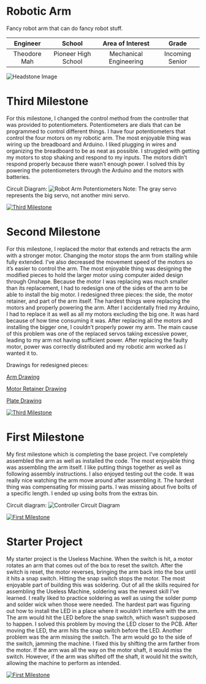 ﻿# Robotic Arm
Fancy robot arm that can do fancy robot stuff. 

| **Engineer** | **School** | **Area of Interest** | **Grade** |
|:--:|:--:|:--:|:--:|
| Theodore Mah | Pioneer High School | Mechanical Engineering | Incoming Senior

![Headstone Image](https://lh3.googleusercontent.com/pw/AM-JKLVDdOvzsjHaZ6kRbhPwDEacvsOj8owBAT8KYVAfI5y3cG2e9UZff3Z6RKbqsNZN0m3giQEXY09vtPRGtumD81My7v-KLSVOCy_4bC-FVF_M5iS6EKE4DIjKeAGC-YG1hOMCZLJI89xhL0WENvfXWGI=s854-no?authuser=0)
  
# Third Milestone
For this milestone, I changed the control method from the controller that was provided to potentiometers. Potentiometers are dials that can be programmed to control different things. I have four potentiometers that control the four motors on my robotic arm. The most enjoyable thing was wiring up the breadboard and Arduino. I liked plugging in wires and organizing the breadboard to be as neat as possible. I struggled with getting my motors to stop shaking and respond to my inputs. The motors didn’t respond properly because there wasn’t enough power. I solved this by powering the potentiometers through the Arduino and the motors with batteries.

Circuit Diagram:
![Robot Arm Potentiometers](https://user-images.githubusercontent.com/107715173/178082666-44a7ec9c-475a-4919-8a20-7b070ee6a9b3.png)
Note: The gray servo represents the big servo, not another mini servo.

[![Third Milestone](https://i3.ytimg.com/vi/f-qxxKCGI_E/maxresdefault.jpg )](https://www.youtube.com/watch?v=f-qxxKCGI_E)

# Second Milestone
For this milestone, I replaced the motor that extends and retracts the arm with a stronger motor. Changing the motor stops the arm from stalling while fully extended. I’ve also decreased the movement speed of the motors so it’s easier to control the arm. The most enjoyable thing was designing the modified pieces to hold the larger motor using computer aided design through Onshape. Because the motor I was replacing was much smaller than its replacement, I had to redesign one of the sides of the arm to be able to install the big motor. I redesigned three pieces: the side, the motor retainer, and part of the arm itself. The hardest things were replacing the motors and properly powering the arm. After I accidentally fried my Arduino, I had to replace it as well as all my motors excluding the big one. It was hard because of how time consuming it was. After replacing all the motors and installing the bigger one, I couldn’t properly power my arm. The main cause of this problem was one of the replaced servos taking excessive power, leading to my arm not having sufficient power. After replacing the faulty motor, power was correctly distributed and my robotic arm worked as I wanted it to.

Drawings for redesigned pieces:

[Arm Drawing](https://user-images.githubusercontent.com/107715173/177888235-1c114e3d-3a64-467d-8b86-62cf23a385a0.png)

[Motor Retainer Drawing](https://user-images.githubusercontent.com/107715173/177888373-fe458464-ec6f-473a-a8f7-b06a2deae2fa.png)

[Plate Drawing](https://user-images.githubusercontent.com/107715173/177888378-fb0ba2e9-2632-42e8-9b92-75dfc5053f7f.png)

[![Third Milestone](https://i3.ytimg.com/vi/CcKDqTcY7Z8/maxresdefault.jpg)](https://www.youtube.com/watch?v=CcKDqTcY7Z8)
# First Milestone
  

My first milestone which is completing the base project. I’ve completely assembled the arm as well as installed the code. The most enjoyable thing was assembling the arm itself. I like putting things together as well as following assembly instructions. I also enjoyed testing out the code. It was really nice watching the arm move around after assembling it. The hardest thing was compensating for missing parts. I was missing about five bolts of a specific length. I ended up using bolts from the extras bin.

Circuit diagram:
![Controller Circuit Diagram](https://user-images.githubusercontent.com/107715173/178069075-e0ca6bdc-8022-4f85-9246-425932c24e35.jpg)

[![First Milestone](https://i3.ytimg.com/vi/iYvvCd2WPno/maxresdefault.jpg)](https://www.youtube.com/watch?v=iYvvCd2WPno)
# Starter Project
  
My starter project is the Useless Machine. When the switch is hit, a motor rotates an arm that comes out of the box to reset the switch. After the switch is reset, the motor reverses, bringing the arm back into the box until it hits a snap switch. Hitting the snap switch stops the motor. The most enjoyable part of building this was soldering. Out of all the skills required for assembling the Useless Machine, soldering was the newest skill I’ve learned. I really liked to practice soldering as well as using the solder pump and solder wick when those were needed. The hardest part was figuring out how to install the LED in a place where it wouldn’t interfere with the arm. The arm would hit the LED before the snap switch, which wasn’t supposed to happen. I solved this problem by moving the LED closer to the PCB. After moving the LED, the arm hits the snap switch before the LED. Another problem was the arm missing the switch. The arm would go to the side of the switch, jamming the machine. I fixed this by shifting the arm farther from the motor. If the arm was all the way on the motor shaft, it would miss the switch. However, if the arm was shifted off the shaft, it would hit the switch, allowing the machine to perform as intended. 

[![First Milestone](https://i3.ytimg.com/vi/hdfsLWYfX60/maxresdefault.jpg)](https://youtu.be/hdfsLWYfX60 "First Milestone")
